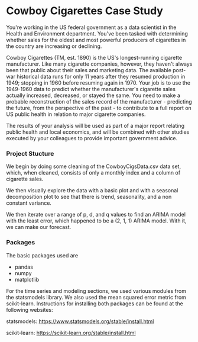 # Cowboy Cigarettes Case Study

You're working in the US federal government as a data scientist in the Health and Environment department. You've been tasked with determining whether sales for the oldest and most powerful producers of cigarettes in the country are increasing or declining.

Cowboy Cigarettes (TM, est. 1890) is the US's longest-running cigarette manufacturer. Like many cigarette companies, however, they haven't always been that public about their sales and marketing data. The available post-war historical data runs for only 11 years after they resumed production in 1949; stopping in 1960 before resuming again in 1970. Your job is to use the 1949-1960 data to predict whether the manufacturer's cigarette sales actually increased, decreased, or stayed the same. You need to make a probable reconstruction of the sales record of the manufacturer - predicting the future, from the perspective of the past - to contribute to a full report on US public health in relation to major cigarette companies.

The results of your analysis will be used as part of a major report relating public health and local economics, and will be combined with other studies executed by your colleagues to provide important government advice.

### Project Stucture

We begin by doing some cleaning of the CowboyCigsData.csv data set, which, when cleaned, consists of only a monthly index and a column of cigarette sales.

We then visually explore the data with a basic plot and with a seasonal decomposition plot to see that there is trend, seasonality, and a non constant variance. 

We then iterate over a range of p, d, and q values to find an ARIMA model with the least error, which happened to be a (2, 1, 1) ARIMA model. With it, we can make our forecast.

### Packages

The basic packages used are

- pandas
- numpy
- matplotlib

For the time series and modeling sections, we used various modules from the statsmodels library. We also used the mean squared error metric from scikit-learn. Instructions for installing both packages can be found at the following websites:

statsmodels: https://www.statsmodels.org/stable/install.html

scikit-learn: https://scikit-learn.org/stable/install.html